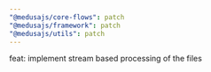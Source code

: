 ```yaml
---
"@medusajs/core-flows": patch
"@medusajs/framework": patch
"@medusajs/utils": patch
---
```


feat: implement stream based processing of the files
